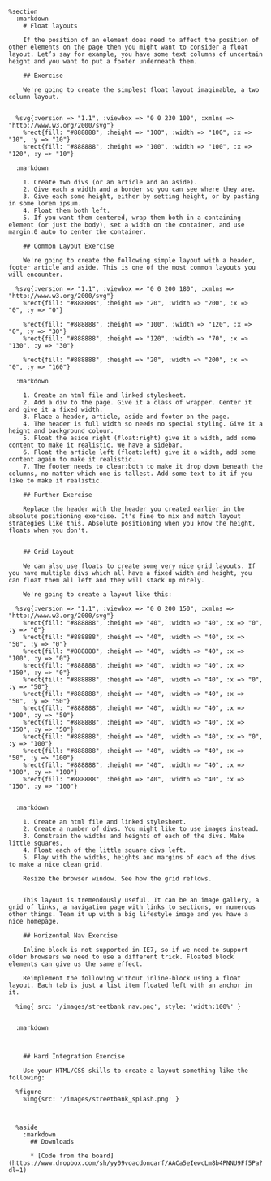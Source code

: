     %section
      :markdown
        # Float layouts

        If the position of an element does need to affect the position of other elements on the page then you might want to consider a float layout. Let’s say for example, you have some text columns of uncertain height and you want to put a footer underneath them.

        ## Exercise

        We're going to create the simplest float layout imaginable, a two column layout.


      %svg{:version => "1.1", :viewbox => "0 0 230 100", :xmlns => "http://www.w3.org/2000/svg"}
        %rect{fill: "#888888", :height => "100", :width => "100", :x => "10", :y => "10"}
        %rect{fill: "#888888", :height => "100", :width => "100", :x => "120", :y => "10"}

      :markdown

        1. Create two divs (or an article and an aside).
        2. Give each a width and a border so you can see where they are.
        3. Give each some height, either by setting height, or by pasting in some lorem ipsum.
        4. Float them both left.
        5. If you want them centered, wrap them both in a containing element (or just the body), set a width on the container, and use margin:0 auto to center the container.

        ## Common Layout Exercise

        We're going to create the following simple layout with a header, footer article and aside. This is one of the most common layouts you will encounter.

      %svg{:version => "1.1", :viewbox => "0 0 200 180", :xmlns => "http://www.w3.org/2000/svg"}
        %rect{fill: "#888888", :height => "20", :width => "200", :x => "0", :y => "0"}

        %rect{fill: "#888888", :height => "100", :width => "120", :x => "0", :y => "30"}
        %rect{fill: "#888888", :height => "120", :width => "70", :x => "130", :y => "30"}

        %rect{fill: "#888888", :height => "20", :width => "200", :x => "0", :y => "160"}

      :markdown

        1. Create an html file and linked stylesheet.
        2. Add a div to the page. Give it a class of wrapper. Center it and give it a fixed width.
        3. Place a header, article, aside and footer on the page.
        4. The header is full width so needs no special styling. Give it a height and background colour.
        5. Float the aside right (float:right) give it a width, add some content to make it realistic. We have a sidebar.
        6. Float the article left (float:left) give it a width, add some content again to make it realistic.
        7. The footer needs to clear:both to make it drop down beneath the columns, no matter which one is tallest. Add some text to it if you like to make it realistic.

        ## Further Exercise

        Replace the header with the header you created earlier in the absolute positioning exercise. It's fine to mix and match layout strategies like this. Absolute positioning when you know the height, floats when you don't.


        ## Grid Layout

        We can also use floats to create some very nice grid layouts. If you have multiple divs which all have a fixed width and height, you can float them all left and they will stack up nicely.

        We're going to create a layout like this:

      %svg{:version => "1.1", :viewbox => "0 0 200 150", :xmlns => "http://www.w3.org/2000/svg"}
        %rect{fill: "#888888", :height => "40", :width => "40", :x => "0", :y => "0"}
        %rect{fill: "#888888", :height => "40", :width => "40", :x => "50", :y => "0"}
        %rect{fill: "#888888", :height => "40", :width => "40", :x => "100", :y => "0"}
        %rect{fill: "#888888", :height => "40", :width => "40", :x => "150", :y => "0"}
        %rect{fill: "#888888", :height => "40", :width => "40", :x => "0", :y => "50"}
        %rect{fill: "#888888", :height => "40", :width => "40", :x => "50", :y => "50"}
        %rect{fill: "#888888", :height => "40", :width => "40", :x => "100", :y => "50"}
        %rect{fill: "#888888", :height => "40", :width => "40", :x => "150", :y => "50"}
        %rect{fill: "#888888", :height => "40", :width => "40", :x => "0", :y => "100"}
        %rect{fill: "#888888", :height => "40", :width => "40", :x => "50", :y => "100"}
        %rect{fill: "#888888", :height => "40", :width => "40", :x => "100", :y => "100"}
        %rect{fill: "#888888", :height => "40", :width => "40", :x => "150", :y => "100"}


      :markdown

        1. Create an html file and linked stylesheet.
        2. Create a number of divs. You might like to use images instead.
        3. Constrain the widths and heights of each of the divs. Make little squares.
        4. Float each of the little square divs left.
        5. Play with the widths, heights and margins of each of the divs to make a nice clean grid.

        Resize the browser window. See how the grid reflows.


        This layout is tremendously useful. It can be an image gallery, a grid of links, a navigation page with links to sections, or numerous other things. Team it up with a big lifestyle image and you have a nice homepage.

        ## Horizontal Nav Exercise

        Inline block is not supported in IE7, so if we need to support older browsers we need to use a different trick. Floated block elements can give us the same effect.

        Reimplement the following without inline-block using a float layout. Each tab is just a list item floated left with an anchor in it.

      %img{ src: '/images/streetbank_nav.png', style: 'width:100%' }


      :markdown



        ## Hard Integration Exercise

        Use your HTML/CSS skills to create a layout something like the following:

      %figure
        %img{src: '/images/streetbank_splash.png' }



      %aside
        :markdown
          ## Downloads

          * [Code from the board](https://www.dropbox.com/sh/yy09voacdonqarf/AACa5eIewcLm8b4PNNU9Ff5Pa?dl=1)

